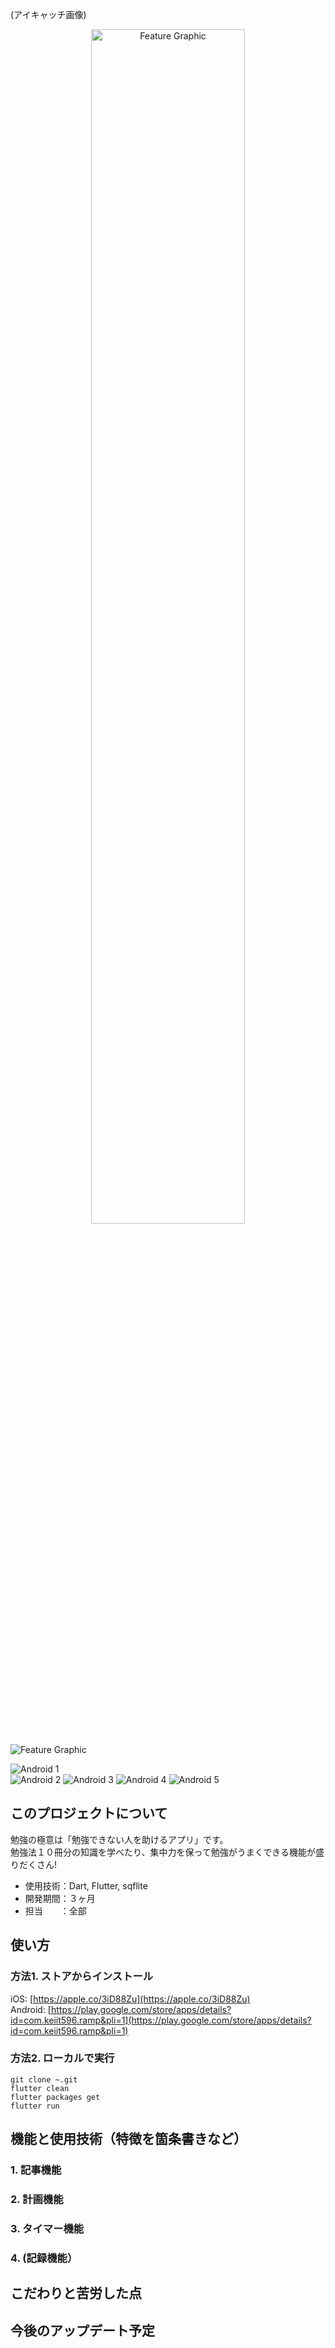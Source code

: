 (アイキャッチ画像)
<p align="center">
  <img src="https://user-images.githubusercontent.com/81548811/229256163-7dcc4dc1-ba27-47fb-924d-ea4b298e72bf.jpg" alt="Feature Graphic" width="70%">
</p>  

![Feature Graphic](https://user-images.githubusercontent.com/81548811/229256163-7dcc4dc1-ba27-47fb-924d-ea4b298e72bf.jpg)  

![Android 1](https://user-images.githubusercontent.com/81548811/229256245-c3fde846-926c-4875-916c-b9fe3599e939.jpg)  
![Android 2](https://user-images.githubusercontent.com/81548811/229256233-2eb87875-dcf6-4693-b3be-0bd278efcb41.jpg)
![Android 3](https://user-images.githubusercontent.com/81548811/229256259-a1aaacfe-b396-469b-99e2-e3d0b9d2dfbd.jpg)
![Android 4](https://user-images.githubusercontent.com/81548811/229256299-99af8cb7-caf4-4119-8c87-1d27ae841714.jpg)
![Android 5](https://user-images.githubusercontent.com/81548811/229256311-e9981873-50be-498e-bd5c-2ecbf3a7e1d6.jpg)

## このプロジェクトについて
勉強の極意は「勉強できない人を助けるアプリ」です。  
勉強法１０冊分の知識を学べたり、集中力を保って勉強がうまくできる機能が盛りだくさん!  
- 使用技術：Dart, Flutter, sqflite
- 開発期間：３ヶ月  
- 担当　　：全部  

## 使い方
### 方法1. ストアからインストール  
iOS: [https://apple.co/3iD88Zu](https://apple.co/3iD88Zu)  
Android: [https://play.google.com/store/apps/details?id=com.keiit596.ramp&pli=1](https://play.google.com/store/apps/details?id=com.keiit596.ramp&pli=1)  

### 方法2. ローカルで実行
```
git clone ~.git
flutter clean
flutter packages get
flutter run
```

## 機能と使用技術（特徴を箇条書きなど）
### 1. 記事機能

### 2. 計画機能
### 3. タイマー機能
### 4. (記録機能）

## こだわりと苦労した点

## 今後のアップデート予定
